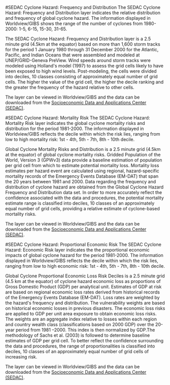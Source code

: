 #SEDAC Cyclone Hazard: Frequency and Distribution
The SEDAC Cyclone Hazard: Frequency and Distribution layer indicates the relative distribution and frequency of global cyclone hazard. The information displayed in Worldview/GIBS shows the range of the number of cyclones from 1980-2000: 1-5, 6-15, 15-30, 31-65.

The SEDAC Cyclone Hazard: Frequency and Distribution layer is a 2.5 minute grid (4.5km at the equator) based on more than 1,600 storm tracks for the period 1 January 1980 through 31 December 2000 for the Atlantic, Pacific, and Indian Oceans that were assembled and modeled at UNEP/GRID-Geneva PreView. Wind speeds around storm tracks were modeled using Holland's model (1997) to assess the grid cells likely to have been exposed to high wind levels. Post-modeling, the cells were divided into deciles, 10 classes consisting of approximately equal number of grid cells. The higher the value of the grid cell, the higher the decile ranking and the greater the frequency of the hazard relative to other cells. 

The layer can be viewed in Worldview/GIBS and the data can be downloaded from the [Socioeconomic Data and Applications Center (SEDAC)](http://sedac.ciesin.columbia.edu/data/set/ndh-cyclone-hazard-frequency-distribution).

#SEDAC Cyclone Hazard: Mortality Risk
The SEDAC Cyclone Hazard: Mortality Risk layer indicates the global cyclone mortality risks and distribution for the period 1981-2000. The information displayed in Worldview/GIBS reflects the decile within which the risk lies, ranging from low to high mortality risk: 1st - 4th, 5th - 7th, 8th - 10th decile.

Global Cyclone Mortality Risks and Distribution is a 2.5 minute grid (4.5km at the equator) of global cyclone mortality risks. Gridded Population of the World, Version 3 (GPWv3) data provide a baseline estimation of population per grid cell from which to estimate potential mortality loss. Mortality loss estimates per hazard event are calculated using regional, hazard-specific mortality records of the Emergency Events Database (EM-DAT) that span the 20 years between 1981 and 2000. Data regarding the frequency and distribution of cyclone hazard are obtained from the Global Cyclone Hazard Frequency and Distribution data set. In order to more accurately reflect the confidence associated with the data and procedures, the potential mortality estimate range is classified into deciles, 10 classes of an approximately equal number of grid cells, providing a relative estimate of cyclone-based mortality risks. 

The layer can be viewed in Worldview/GIBS and the data can be downloaded from the [Socioeconomic Data and Applications Center (SEDAC)](http://sedac.ciesin.columbia.edu/data/set/ndh-cyclone-mortality-risks-distribution).

#SEDAC Cyclone Hazard: Proportional Economic Risk
The SEDAC Cyclone Hazard: Economic Risk layer indicates the the proportional economic impacts of global cyclone hazard  for the period 1981-2000. The information displayed in Worldview/GIBS reflects the decile within which the risk lies, ranging from low to high economic risk: 1st - 4th, 5th - 7th, 8th - 10th decile.

Global Cyclone Proportional Economic Loss Risk Deciles is a 2.5 minute grid (4.5 km at the equator) of cyclone hazard economic loss as proportions of Gross Domestic Product (GDP) per analytical unit. Estimates of GDP at risk are based on regional economic loss rates derived from historical records of the Emergency Events Database (EM-DAT). Loss rates are weighted by the hazard's frequency and distribution. The vulnerability weights are based on historical economic losses in previous disasters. The economic loss risks are applied to GDP per unit area exposure to obtain economic loss risks. The weights are an aggregate index relative to losses within each region and country wealth class (classifications based on 2000 GDP) over the 20-year period from 1981 –2000. This index is then normalized by GDP.The methodology of Sachs et al. (2003) is followed to determine baseline estimates of GDP per grid cell. To better reflect the confidence surrounding the data and procedures, the range of proportionalities is classified into deciles, 10 classes of an approximately equal number of grid cells of increasing risk.

The layer can be viewed in Worldview/GIBS and the data can be downloaded from the [Socioeconomic Data and Applications Center (SEDAC)](http://sedac.ciesin.columbia.edu/data/set/ndh-cyclone-proportional-economic-loss-risk-deciles). 
